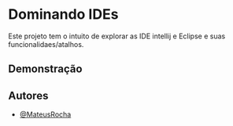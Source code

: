 # Dominando IDEs

Este projeto tem o intuito de explorar as IDE intellij e Eclipse e suas funcionalidaes/atalhos.



## Demonstração

<Inserir alguns prints>

## Autores

- [@MateusRocha](https://github.com/mateusrochapereira)
